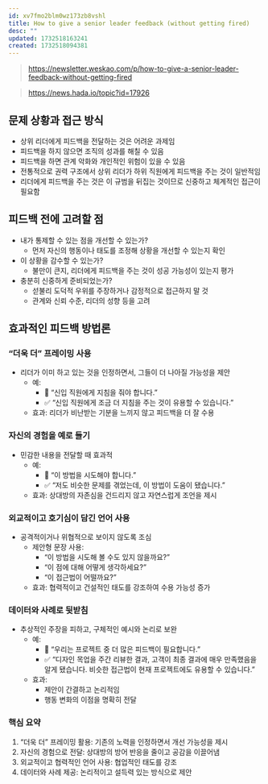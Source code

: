 ```yaml
---
id: xv7fmo2blm0wz173zb8vshl
title: How to give a senior leader feedback (without getting fired)
desc: ""
updated: 1732518163241
created: 1732518094381
---
```


> https://newsletter.weskao.com/p/how-to-give-a-senior-leader-feedback-without-getting-fired

> https://news.hada.io/topic?id=17926

## 문제 상황과 접근 방식

- 상위 리더에게 피드백을 전달하는 것은 어려운 과제임
- 피드백을 하지 않으면 조직의 성과를 해칠 수 있음
- 피드백을 하면 관계 악화와 개인적인 위험이 있을 수 있음
- 전통적으로 권력 구조에서 상위 리더가 하위 직원에게 피드백을 주는 것이 일반적임
- 리더에게 피드백을 주는 것은 이 규범을 뒤집는 것이므로 신중하고 체계적인 접근이 필요함

## 피드백 전에 고려할 점

- 내가 통제할 수 있는 점을 개선할 수 있는가?
  - 먼저 자신의 행동이나 태도를 조정해 상황을 개선할 수 있는지 확인
- 이 상황을 감수할 수 있는가?
  - 불만이 큰지, 리더에게 피드백을 주는 것이 성공 가능성이 있는지 평가
- 충분히 신중하게 준비되었는가?
  - 섣불리 도덕적 우위를 주장하거나 감정적으로 접근하지 말 것
  - 관계와 신뢰 수준, 리더의 성향 등을 고려

## 효과적인 피드백 방법론

### “더욱 더” 프레이밍 사용

- 리더가 이미 하고 있는 것을 인정하면서, 그들이 더 나아질 가능성을 제안
  - 예:
    - 🚫 “신입 직원에게 지침을 줘야 합니다.”
    - ✅ “신입 직원에게 조금 더 지침을 주는 것이 유용할 수 있습니다.”
  - 효과: 리더가 비난받는 기분을 느끼지 않고 피드백을 더 잘 수용

### 자신의 경험을 예로 들기

- 민감한 내용을 전달할 때 효과적
  - 예:
    - 🚫 “이 방법을 시도해야 합니다.”
    - ✅ “저도 비슷한 문제를 겪었는데, 이 방법이 도움이 됐습니다.”
  - 효과: 상대방의 자존심을 건드리지 않고 자연스럽게 조언을 제시

### 외교적이고 호기심이 담긴 언어 사용

- 공격적이거나 위협적으로 보이지 않도록 조심
  - 제안형 문장 사용:
    - “이 방법을 시도해 볼 수도 있지 않을까요?”
    - “이 점에 대해 어떻게 생각하세요?”
    - “이 접근법이 어떨까요?”
  - 효과: 협력적이고 건설적인 태도를 강조하여 수용 가능성 증가

### 데이터와 사례로 뒷받침

- 추상적인 주장을 피하고, 구체적인 예시와 논리로 보완
  - 예:
    - 🚫 “우리는 프로젝트 중 더 많은 피드백이 필요합니다.”
    - ✅ “디자인 목업을 주간 리뷰한 결과, 고객이 최종 결과에 매우 만족했음을 알게 됐습니다. 비슷한 접근법이 현재 프로젝트에도 유용할 수 있습니다.”
  - 효과:
    - 제안이 간결하고 논리적임
    - 행동 변화의 이점을 명확히 전달

### 핵심 요약

1. “더욱 더” 프레이밍 활용: 기존의 노력을 인정하면서 개선 가능성을 제시
2. 자신의 경험으로 전달: 상대방의 방어 반응을 줄이고 공감을 이끌어냄
3. 외교적이고 협력적인 언어 사용: 협업적인 태도를 강조
4. 데이터와 사례 제공: 논리적이고 설득력 있는 방식으로 제안
